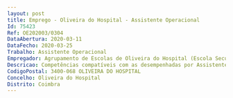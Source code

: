 ```yaml
--- 
layout: post
title: Emprego - Oliveira do Hospital - Assistente Operacional
Id: 75423
Ref: OE202003/0304
DataAbertura: 2020-03-11
DataFecho: 2020-03-25
Trabalho: Assistente Operacional
Empregador: Agrupamento de Escolas de Oliveira do Hospital (Escola Secundária de Oliveira do Hospital - Sede)
Descricao: Competências compatíveis com as desempenhadas por Assistentes Operacionais, de grau 1 — Vigilância e suporte de atividades escolares, limpeza, arrumação, conservação e boa utilização das instalações
CodigoPostal: 3400-068 OLIVEIRA DO HOSPITAL
Concelho: Oliveira do Hospital
Distrito: Coimbra
--- 
```


